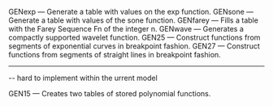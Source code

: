 GENexp — Generate a table with values on the exp function.
GENsone — Generate a table with values of the sone function.
GENfarey — Fills a table with the Farey Sequence Fn of the integer n.
GENwave — Generates a compactly supported wavelet function.
GEN25 — Construct functions from segments of exponential curves in breakpoint fashion.
GEN27 — Construct functions from segments of straight lines in breakpoint fashion.


----------------------
-- hard to implement within the urrent model

GEN15 — Creates two tables of stored polynomial functions.